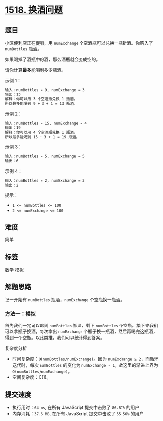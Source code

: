 # [1518. 换酒问题](https://leetcode-cn.com/problems/water-bottles/)

## 题目

小区便利店正在促销，用 `numExchange` 个空酒瓶可以兑换一瓶新酒。你购入了 `numBottles` 瓶酒。

如果喝掉了酒瓶中的酒，那么酒瓶就会变成空的。

请你计算**最多**能喝到多少瓶酒。

示例 1：

```txt
输入：numBottles = 9, numExchange = 3
输出：13
解释：你可以用 3 个空酒瓶兑换 1 瓶酒。
所以最多能喝到 9 + 3 + 1 = 13 瓶酒。
```

示例 2：

```txt
输入：numBottles = 15, numExchange = 4
输出：19
解释：你可以用 4 个空酒瓶兑换 1 瓶酒。
所以最多能喝到 15 + 3 + 1 = 19 瓶酒。
```

示例 3：

```txt
输入：numBottles = 5, numExchange = 5
输出：6
```

示例 4：

```txt
输入：numBottles = 2, numExchange = 3
输出：2
```

提示：

- `1 <= numBottles <= 100`
- `2 <= numExchange <= 100`

## 难度

简单

## 标签

数学 模拟

## 解题思路

记一开始有 `numBottles` 瓶酒，`numExchange` 个空瓶换一瓶酒。

### 方法一：模拟

首先我们一定可以喝到 `numBottles` 瓶酒，剩下 `numBottles` 个空瓶。接下来我们可以拿瓶子换酒，每次拿出 `numExchange` 个瓶子换一瓶酒，然后再喝完这瓶酒，得到一个空瓶。以此类推，我们可以统计得到答案。

复杂度分析

- 时间复杂度：`O(numBottles/numExchange)`。因为 `numExchange ≥ 2`，而循环迭代时，每次 `numBottles` 的变化为 `numExchange - 1`，故这里的渐进上界为 `O(numBottles/numExchange)`。
- 空间复杂度：O(1)。

## 提交速度

- 执行用时：`64 ms`, 在所有 JavaScript 提交中击败了 `86.87%` 的用户
- 内存消耗：`37.6 MB`, 在所有 JavaScript 提交中击败了 `55.56%` 的用户
